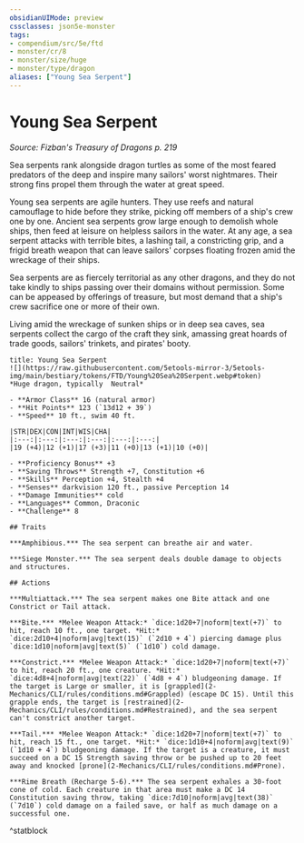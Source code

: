 ```yaml
---
obsidianUIMode: preview
cssclasses: json5e-monster
tags:
- compendium/src/5e/ftd
- monster/cr/8
- monster/size/huge
- monster/type/dragon
aliases: ["Young Sea Serpent"]
---
```

# Young Sea Serpent
*Source: Fizban's Treasury of Dragons p. 219*  

Sea serpents rank alongside dragon turtles as some of the most feared predators of the deep and inspire many sailors' worst nightmares. Their strong fins propel them through the water at great speed.

Young sea serpents are agile hunters. They use reefs and natural camouflage to hide before they strike, picking off members of a ship's crew one by one. Ancient sea serpents grow large enough to demolish whole ships, then feed at leisure on helpless sailors in the water. At any age, a sea serpent attacks with terrible bites, a lashing tail, a constricting grip, and a frigid breath weapon that can leave sailors' corpses floating frozen amid the wreckage of their ships.

Sea serpents are as fiercely territorial as any other dragons, and they do not take kindly to ships passing over their domains without permission. Some can be appeased by offerings of treasure, but most demand that a ship's crew sacrifice one or more of their own.

Living amid the wreckage of sunken ships or in deep sea caves, sea serpents collect the cargo of the craft they sink, amassing great hoards of trade goods, sailors' trinkets, and pirates' booty.

```ad-statblock
title: Young Sea Serpent
![](https://raw.githubusercontent.com/5etools-mirror-3/5etools-img/main/bestiary/tokens/FTD/Young%20Sea%20Serpent.webp#token)
*Huge dragon, typically  Neutral*

- **Armor Class** 16 (natural armor)
- **Hit Points** 123 (`13d12 + 39`)
- **Speed** 10 ft., swim 40 ft.

|STR|DEX|CON|INT|WIS|CHA|
|:---:|:---:|:---:|:---:|:---:|:---:|
|19 (+4)|12 (+1)|17 (+3)|11 (+0)|13 (+1)|10 (+0)|

- **Proficiency Bonus** +3
- **Saving Throws** Strength +7, Constitution +6
- **Skills** Perception +4, Stealth +4
- **Senses** darkvision 120 ft., passive Perception 14
- **Damage Immunities** cold
- **Languages** Common, Draconic
- **Challenge** 8

## Traits

***Amphibious.*** The sea serpent can breathe air and water.

***Siege Monster.*** The sea serpent deals double damage to objects and structures.

## Actions

***Multiattack.*** The sea serpent makes one Bite attack and one Constrict or Tail attack.

***Bite.*** *Melee Weapon Attack:* `dice:1d20+7|noform|text(+7)` to hit, reach 10 ft., one target. *Hit:* `dice:2d10+4|noform|avg|text(15)` (`2d10 + 4`) piercing damage plus `dice:1d10|noform|avg|text(5)` (`1d10`) cold damage.

***Constrict.*** *Melee Weapon Attack:* `dice:1d20+7|noform|text(+7)` to hit, reach 20 ft., one creature. *Hit:* `dice:4d8+4|noform|avg|text(22)` (`4d8 + 4`) bludgeoning damage. If the target is Large or smaller, it is [grappled](2-Mechanics/CLI/rules/conditions.md#Grappled) (escape DC 15). Until this grapple ends, the target is [restrained](2-Mechanics/CLI/rules/conditions.md#Restrained), and the sea serpent can't constrict another target.

***Tail.*** *Melee Weapon Attack:* `dice:1d20+7|noform|text(+7)` to hit, reach 15 ft., one target. *Hit:* `dice:1d10+4|noform|avg|text(9)` (`1d10 + 4`) bludgeoning damage. If the target is a creature, it must succeed on a DC 15 Strength saving throw or be pushed up to 20 feet away and knocked [prone](2-Mechanics/CLI/rules/conditions.md#Prone).

***Rime Breath (Recharge 5-6).*** The sea serpent exhales a 30-foot cone of cold. Each creature in that area must make a DC 14 Constitution saving throw, taking `dice:7d10|noform|avg|text(38)` (`7d10`) cold damage on a failed save, or half as much damage on a successful one.
```
^statblock